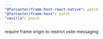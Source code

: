 ```yaml
---
"@farcaster/frame-host-react-native": patch
"@farcaster/frame-host": patch
"vanilla": patch
---
```


require frame origin to restrict xsite messaging
